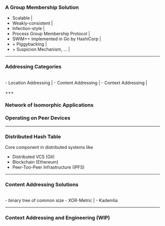 ### A Group Membership Solution

- Scalable |
- Weakly-consistent |
- Infection-style |
- Process Group Membership Protocol |
- SWIM++ implemented in Go by HashiCorp |
- \+ Piggybacking |
- \+ Suspicion Mechanism, ... |

---
### Addressing Categories
<br>
- Location Addressing |
- Content Addressing |
- Context Addressing |

+++
### Network of Isomorphic Applications <br>
### Operating on Peer Devices

---
### Distributed Hash Table

Core component in distributed systems like

- Distributed VCS (Git)
- Blockchain (Ethereum)
- Peer-Too-Peer Infrastructure (IPFS)

---
### Content Addressing Solutions
<br>
- binary tree of common size
- XOR-Metric |
- Kademlia

--- 
### Context Addressing and Engineering (WIP)





